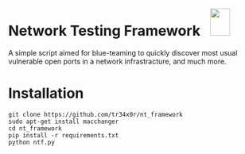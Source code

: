 # Network Testing Framework &nbsp; <img src="https://cdn-icons-png.flaticon.com/512/2123/2123959.png" height="55" width="40">
A simple script aimed for blue-teaming to quickly discover most usual vulnerable open ports in a network infrastracture, and much more. 

# Installation

```
git clone https://github.com/tr34x0r/nt_framework
sudo apt-get install macchanger
cd nt_framework
pip install -r requirements.txt
python ntf.py
```

